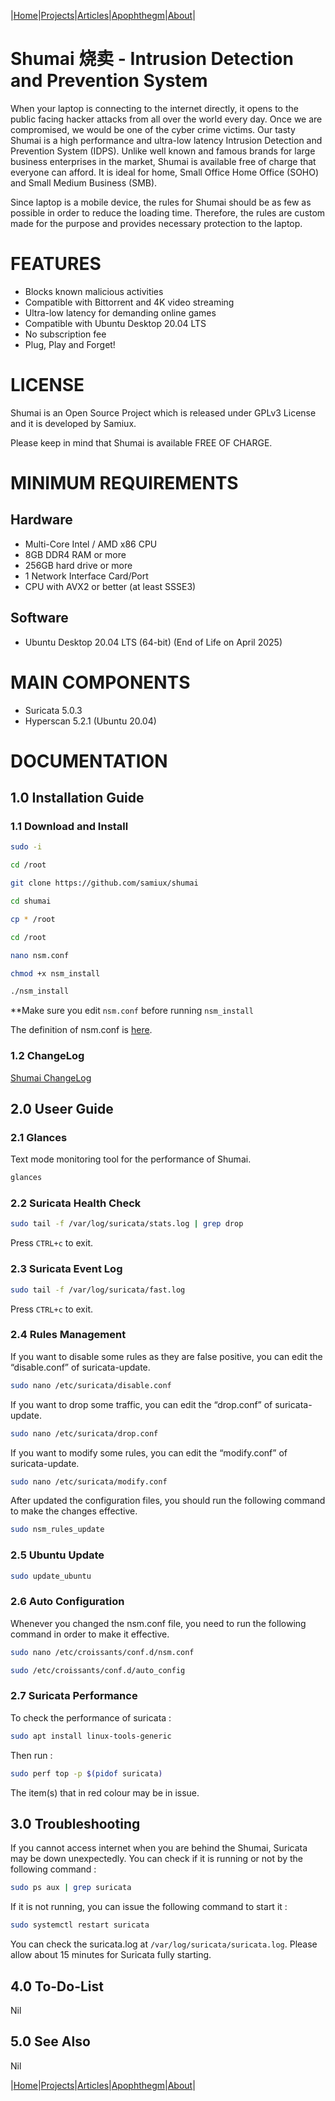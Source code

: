 |[Home](/README.md)|[Projects](/projects.md)|[Articles](/articles.md)|[Apophthegm](/apophthegm.md)|[About](/about.md)|

# **Shumai 烧卖 - Intrusion Detection and Prevention System**

When your laptop is connecting to the internet directly, it opens to the public facing hacker attacks from all over the world every day.  Once we are compromised, we would be one of the cyber crime victims.  Our tasty Shumai is a high performance and ultra-low latency Intrusion Detection and Prevention System (IDPS).  Unlike well known and famous brands for large business enterprises in the market, Shumai is available free of charge that everyone can afford.  It is ideal for home, Small Office Home Office (SOHO) and Small Medium Business (SMB).

Since laptop is a mobile device, the rules for Shumai should be as few as possible in order to reduce the loading time.  Therefore, the rules are custom made for the purpose and provides necessary protection to the laptop.

# FEATURES

- Blocks known malicious activities  
- Compatible with Bittorrent and 4K video streaming  
- Ultra-low latency for demanding online games  
- Compatible with Ubuntu Desktop 20.04 LTS  
- No subscription fee  
- Plug, Play and Forget!  

# LICENSE

Shumai is an Open Source Project which is released under GPLv3 License and it is developed by Samiux.

Please keep in mind that Shumai is available 	FREE OF CHARGE.

# MINIMUM REQUIREMENTS

## Hardware

- Multi-Core Intel / AMD x86 CPU  
- 8GB DDR4 RAM or more  
- 256GB hard drive or more  
- 1 Network Interface Card/Port   
- CPU with AVX2 or better (at least SSSE3)  

## Software

- Ubuntu Desktop 20.04 LTS (64-bit) (End of Life on April 2025)

# MAIN COMPONENTS

- Suricata 5.0.3  
- Hyperscan 5.2.1 (Ubuntu 20.04)  

# DOCUMENTATION

## 1.0 Installation Guide

### 1.1 Download and Install

```bash
sudo -i

cd /root

git clone https://github.com/samiux/shumai

cd shumai

cp * /root

cd /root

nano nsm.conf

chmod +x nsm_install

./nsm_install
```

**Make sure you edit ```nsm.conf``` before running ```nsm_install```

The definition of nsm.conf is [here](https://samiux.github.io/nsmconf-hidps).

### 1.2 ChangeLog

[Shumai ChangeLog](https://samiux.github.io/shumai-changelog)

## 2.0 Useer Guide

### 2.1 Glances

Text mode monitoring tool for the performance of Shumai.

```bash
glances
```

### 2.2 Suricata Health Check

```bash
sudo tail -f /var/log/suricata/stats.log | grep drop
```

Press ```CTRL+c``` to exit.

### 2.3 Suricata Event Log

```bash
sudo tail -f /var/log/suricata/fast.log
```

Press ```CTRL+c``` to exit.

### 2.4 Rules Management

If you want to disable some rules as they are false positive, you can edit the “disable.conf” of suricata-update.

```bash
sudo nano /etc/suricata/disable.conf
```

If you want to drop some traffic, you can edit the “drop.conf” of suricata-update.

```bash
sudo nano /etc/suricata/drop.conf
```

If you want to modify some rules, you can edit the “modify.conf” of suricata-update.

```bash
sudo nano /etc/suricata/modify.conf
```

After updated the configuration files, you should run the following command to make the changes effective.

```bash
sudo nsm_rules_update
```

### 2.5 Ubuntu Update

```bash
sudo update_ubuntu
```

### 2.6 Auto Configuration

Whenever you changed the nsm.conf file, you need to run the following command in order to make it effective.

```bash
sudo nano /etc/croissants/conf.d/nsm.conf

sudo /etc/croissants/conf.d/auto_config
```

### 2.7 Suricata Performance

To check the performance of suricata :

```bash
sudo apt install linux-tools-generic
```

Then run :

```bash
sudo perf top -p $(pidof suricata)
```

The item(s) that in red colour may be in issue.

## 3.0 Troubleshooting

If you cannot access internet when you are behind the Shumai, Suricata may be down unexpectedly. You can check if it is running or not by the following command :

```bash
sudo ps aux | grep suricata
```

If it is not running, you can issue the following command to start it :

```bash
sudo systemctl restart suricata
```

You can check the suricata.log at ```/var/log/suricata/suricata.log```. Please allow about 15 minutes for Suricata fully starting.

## 4.0 To-Do-List

Nil

## 5.0 See Also

Nil

|[Home](/README.md)|[Projects](/projects.md)|[Articles](/articles.md)|[Apophthegm](/apophthegm.md)|[About](/about.md)|
